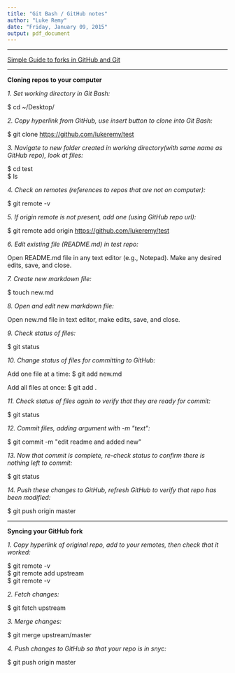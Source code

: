 ```yaml
---
title: "Git Bash / GitHub notes"
author: "Luke Remy"
date: "Friday, January 09, 2015"
output: pdf_document
---
```

_________________________________________________

[Simple Guide to forks in GitHub and Git](http://www.dataschool.io/simple-guide-to-forks-in-github-and-git/)  
_________________________________________________

**Cloning repos to your computer**  

*1. Set working directory in Git Bash:*   

$ cd ~/Desktop/    

*2. Copy hyperlink from GitHub, use insert button to clone into Git Bash:*    

$ git clone https://github.com/lukeremy/test  

*3. Navigate to new folder created in working directory(with same name as GitHub repo), look at files:*  

$ cd test   
$ ls

*4. Check on remotes (references to repos that are not on computer):*

$ git remote -v

*5. If origin remote is not present, add one (using GitHub repo url):*

$ git remote add origin https://github.com/lukeremy/test

*6. Edit existing file (README.md) in test repo:*

Open README.md file in any text editor (e.g., Notepad).
Make any desired edits, save, and close.

*7. Create new markdown file:*

$ touch new.md

*8. Open and edit new markdown file:*

Open new.md file in text editor, make edits, save, and close.

*9. Check status of files:*

$ git status

*10. Change status of files for committing to GitHub:*

Add one file at a time:
$ git add new.md

Add all files at once:
$ git add .

*11. Check status of files again to verify that they are ready for commit:*

$ git status

*12. Commit files, adding argument with -m "text":*

$ git commit -m "edit readme and added new"

*13. Now that commit is complete, re-check status to confirm there is nothing left to commit:*

$ git status

*14. Push these changes to GitHub, refresh GitHub to verify that repo has been modified:*

$ git push origin master

______________________________________________________________________________

**Syncing your GitHub fork**  

*1. Copy hyperlink of original repo, add to your remotes, then check that it worked:*

$ git remote -v  
$ git remote add upstream <github url>  
$ git remote -v  

*2. Fetch changes:*

$ git fetch upstream

*3. Merge changes:*

$ git merge upstream/master

*4. Push changes to GitHub so that your repo is in snyc:*

$ git push origin master















  
